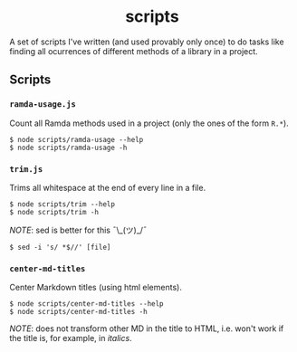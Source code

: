 <h1 align="center">scripts</h1>

A set of scripts I've written (and used provably only once) to do tasks like
finding all ocurrences of different methods of a library in a project.

## Scripts

### `ramda-usage.js`

Count all Ramda methods used in a project (only the ones of the form `R.*`).

```
$ node scripts/ramda-usage --help
$ node scripts/ramda-usage -h
```

### `trim.js`

Trims all whitespace at the end of every line in a file.

```
$ node scripts/trim --help
$ node scripts/trim -h
```

_NOTE_: sed is better for this ¯\\\_(ツ)\_/¯

```
$ sed -i 's/ *$//' [file]
```

### `center-md-titles`

Center Markdown titles (using html elements).

```
$ node scripts/center-md-titles --help
$ node scripts/center-md-titles -h
```

_NOTE_: does not transform other MD in the title to HTML, i.e. won't work if the
title is, for example, in _italics_.
